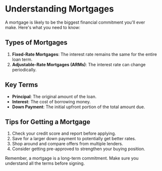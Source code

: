 # Understanding Mortgages

A mortgage is likely to be the biggest financial commitment you'll ever make. Here's what you need to know:

## Types of Mortgages

1. **Fixed-Rate Mortgages**: The interest rate remains the same for the entire loan term.
2. **Adjustable-Rate Mortgages (ARMs)**: The interest rate can change periodically.

## Key Terms

- **Principal**: The original amount of the loan.
- **Interest**: The cost of borrowing money.
- **Down Payment**: The initial upfront portion of the total amount due.

## Tips for Getting a Mortgage

1. Check your credit score and report before applying.
2. Save for a larger down payment to potentially get better rates.
3. Shop around and compare offers from multiple lenders.
4. Consider getting pre-approved to strengthen your buying position.

Remember, a mortgage is a long-term commitment. Make sure you understand all the terms before signing.
